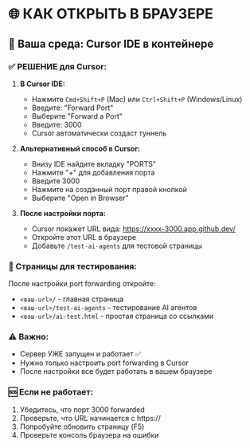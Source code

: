 # 🌐 КАК ОТКРЫТЬ В БРАУЗЕРЕ

## 📍 Ваша среда: Cursor IDE в контейнере

### ✅ РЕШЕНИЕ для Cursor:

1. **В Cursor IDE:**
   - Нажмите `Cmd+Shift+P` (Mac) или `Ctrl+Shift+P` (Windows/Linux)
   - Введите: "Forward Port"
   - Выберите "Forward a Port"
   - Введите: 3000
   - Cursor автоматически создаст туннель

2. **Альтернативный способ в Cursor:**
   - Внизу IDE найдите вкладку "PORTS"
   - Нажмите "+" для добавления порта
   - Введите 3000
   - Нажмите на созданный порт правой кнопкой
   - Выберите "Open in Browser"

3. **После настройки порта:**
   - Cursor покажет URL вида: https://xxxx-3000.app.github.dev/
   - Откройте этот URL в браузере
   - Добавьте `/test-ai-agents` для тестовой страницы

### 🔗 Страницы для тестирования:

После настройки port forwarding откройте:
- `<ваш-url>/` - главная страница
- `<ваш-url>/test-ai-agents` - тестирование AI агентов
- `<ваш-url>/ai-test.html` - простая страница со ссылками

### ⚠️ Важно:
- Сервер УЖЕ запущен и работает ✅
- Нужно только настроить port forwarding в Cursor
- После настройки все будет работать в вашем браузере

### 🆘 Если не работает:
1. Убедитесь, что порт 3000 forwarded
2. Проверьте, что URL начинается с https://
3. Попробуйте обновить страницу (F5)
4. Проверьте консоль браузера на ошибки